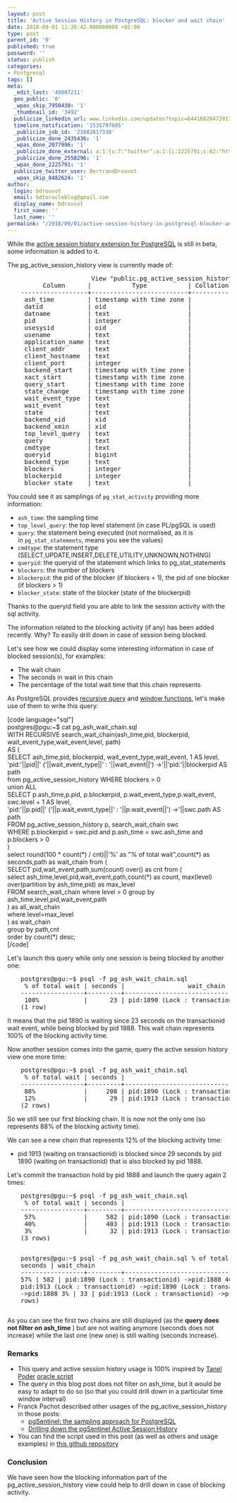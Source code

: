 ```yaml
---
layout: post
title: 'Active Session History in PostgreSQL: blocker and wait chain'
date: 2018-09-01 11:26:42.000000000 +02:00
type: post
parent_id: '0'
published: true
password: ''
status: publish
categories:
- Postgresql
tags: []
meta:
  _edit_last: '40807211'
  geo_public: '0'
  _wpas_skip_7950430: '1'
  _thumbnail_id: '3492'
  publicize_linkedin_url: www.linkedin.com/updates?topic=6441602047291727872
  timeline_notification: '1535797605'
  _publicize_job_id: '21682617338'
  _publicize_done_2435436: '1'
  _wpas_done_2077996: '1'
  _publicize_done_external: a:1:{s:7:"twitter";a:1:{i:2225791;s:62:"https://twitter.com/BertrandDrouvot/status/1035836362996498432";}}
  _publicize_done_2558296: '1'
  _wpas_done_2225791: '1'
  publicize_twitter_user: BertrandDrouvot
  _wpas_skip_8482624: '1'
author:
  login: bdrouvot
  email: bdtoracleblog@gmail.com
  display_name: bdrouvot
  first_name: ''
  last_name: ''
permalink: "/2018/09/01/active-session-history-in-postgresql-blocker-and-wait-chain/"
---
```

<p>While the <a href="https://github.com/pgsentinel/pgsentinel" target="_blank" rel="noopener">active session history extension for PostgreSQL</a> is still in beta, some information is added to it.</p>
<p>The pg_active_session_history view is currently made of:</p>
<pre style="padding-left:30px;">                   View "public.pg_active_session_history"
      Column      |           Type           | Collation | Nullable | Default
------------------+--------------------------+-----------+----------+---------
 ash_time         | timestamp with time zone |           |          |
 datid            | oid                      |           |          |
 datname          | text                     |           |          |
 pid              | integer                  |           |          |
 usesysid         | oid                      |           |          |
 usename          | text                     |           |          |
 application_name | text                     |           |          |
 client_addr      | text                     |           |          |
 client_hostname  | text                     |           |          |
 client_port      | integer                  |           |          |
 backend_start    | timestamp with time zone |           |          |
 xact_start       | timestamp with time zone |           |          |
 query_start      | timestamp with time zone |           |          |
 state_change     | timestamp with time zone |           |          |
 wait_event_type  | text                     |           |          |
 wait_event       | text                     |           |          |
 state            | text                     |           |          |
 backend_xid      | xid                      |           |          |
 backend_xmin     | xid                      |           |          |
 top_level_query  | text                     |           |          |
 query            | text                     |           |          |
 cmdtype          | text                     |           |          |
 queryid          | bigint                   |           |          |
 backend_type     | text                     |           |          |
 blockers         | integer                  |           |          |
 blockerpid       | integer                  |           |          |
 blocker_state    | text                     |           |          |
</pre>
<p>You could see it as samplings of <code>pg_stat_activity</code> providing more information:</p>
<ul>
<li><code>ash_time</code>: the sampling time</li>
<li><code>top_level_query</code>: the top level statement (in case PL/pgSQL is used)</li>
<li><code>query</code>: the statement being executed (not normalised, as it is in <code>pg_stat_statements</code>, means you see the values)</li>
<li><code>cmdtype</code>: the statement type (SELECT,UPDATE,INSERT,DELETE,UTILITY,UNKNOWN,NOTHING)</li>
<li><code>queryid</code>: the queryid of the statement which links to pg_stat_statements</li>
<li><code>blockers</code>: the number of blockers</li>
<li><code>blockerpid</code>: the pid of the blocker (if blockers = 1), the pid of one blocker (if blockers &gt; 1)</li>
<li><code>blocker_state</code>: state of the blocker (state of the blockerpid)</li>
</ul>
<p>Thanks to the queryid field you are able to link the session activity with the sql activity.</p>
<p>The information related to the blocking activity (if any) has been added recently. Why? To easily drill down in case of session being blocked.</p>
<p>Let's see how we could display some interesting information in case of blocked session(s), for examples:</p>
<ul>
<li>The wait chain</li>
<li>The seconds in wait in this chain</li>
<li>The percentage of the total wait time that this chain represents</li>
</ul>
<p>As PostgreSQL provides <a href="https://www.postgresql.org/docs/current/static/queries-with.html" target="_blank" rel="noopener">recursive query</a> and <a href="https://www.postgresql.org/docs/current/static/tutorial-window.html" target="_blank" rel="noopener">window functions</a>, let's make use of them to write this query:</p>
<p>[code language="sql"]<br />
postgres@pgu:~$ cat pg_ash_wait_chain.sql<br />
WITH RECURSIVE search_wait_chain(ash_time,pid, blockerpid, wait_event_type,wait_event,level, path)<br />
AS (<br />
          SELECT ash_time,pid, blockerpid, wait_event_type,wait_event, 1 AS level,<br />
          'pid:'||pid||' ('||wait_event_type||' : '||wait_event||') -&gt;'||'pid:'||blockerpid AS path<br />
          from pg_active_session_history WHERE blockers &gt; 0<br />
        union ALL<br />
          SELECT p.ash_time,p.pid, p.blockerpid, p.wait_event_type,p.wait_event, swc.level + 1 AS level,<br />
          'pid:'||p.pid||' ('||p.wait_event_type||' : '||p.wait_event||') -&gt;'||swc.path AS path<br />
          FROM pg_active_session_history p, search_wait_chain swc<br />
          WHERE p.blockerpid = swc.pid and p.ash_time = swc.ash_time and p.blockers &gt; 0<br />
)<br />
select round(100 * count(*) / cnt)||'%' as &quot;% of total wait&quot;,count(*) as seconds,path as wait_chain  from (<br />
        SELECT  pid,wait_event,path,sum(count) over() as cnt from (<br />
                select ash_time,level,pid,wait_event,path,count(*) as count, max(level) over(partition by ash_time,pid) as max_level<br />
                FROM search_wait_chain where level &gt; 0 group by ash_time,level,pid,wait_event,path<br />
        ) as all_wait_chain<br />
        where level=max_level<br />
) as wait_chain<br />
group by path,cnt<br />
order by count(*) desc;<br />
[/code]</p>
<p>Let's launch this query while only one session is being blocked by another one:</p>
<pre style="padding-left:30px;">postgres@pgu:~$ psql -f pg_ash_wait_chain.sql
 % of total wait | seconds |                 wait_chain
-----------------+---------+--------------------------------------------
 100%            |      23 | pid:1890 (Lock : transactionid) -&gt;pid:1888
(1 row)</pre>
<p>It means that the pid 1890 is waiting since 23 seconds on the transactionid wait event, while being blocked by pid 1888. This wait chain represents 100% of the blocking activity time.</p>
<p>Now another session comes into the game, query the active session history view one more time:</p>
<pre style="padding-left:30px;">postgres@pgu:~$ psql -f pg_ash_wait_chain.sql
 % of total wait | seconds |                                  wait_chain
-----------------+---------+------------------------------------------------------------------------------
 88%             |     208 | pid:1890 (Lock : transactionid) -&gt;pid:1888
 12%             |      29 | pid:1913 (Lock : transactionid) -&gt;pid:1890 (Lock : transactionid) -&gt;pid:1888
(2 rows)</pre>
<p>So we still see our first blocking chain. It is now not the only one (so represents 88% of the blocking activity time).</p>
<p>We can see a new chain that represents 12% of the blocking activity time:</p>
<ul>
<li>pid 1913 (waiting on transactionid) is blocked since 29 seconds by pid 1890 (waiting on transactionid) that is also blocked by pid 1888.</li>
</ul>
<p>Let's commit the transaction hold by pid 1888 and launch the query again 2 times:</p>
<pre style="padding-left:30px;">postgres@pgu:~$ psql -f pg_ash_wait_chain.sql
 % of total wait | seconds |                                  wait_chain
-----------------+---------+------------------------------------------------------------------------------
 57%             |     582 | pid:1890 (Lock : transactionid) -&gt;pid:1888
 40%             |     403 | pid:1913 (Lock : transactionid) -&gt;pid:1890 (Lock : transactionid) -&gt;pid:1888
 3%              |      32 | pid:1913 (Lock : transactionid) -&gt;pid:1890
(3 rows)

postgres@pgu:~$ psql -f pg_ash_wait_chain.sql
 % of total wait | seconds |                                  wait_chain
-----------------+---------+------------------------------------------------------------------------------
57%              | 582     | pid:1890 (Lock : transactionid) -\>pid:1888
40%              | 403     | pid:1913 (Lock : transactionid) -\>pid:1890 (Lock : transactionid) -\>pid:1888
3%               | 33      | pid:1913 (Lock : transactionid) -\>pid:1890
(3 rows)</pre>

As you can see the first two chains are still displayed (as the **query does not filter on ash\_time** ) but are not waiting anymore (seconds does not increase) while the last one (new one) is still waiting (seconds increase).

### Remarks

- This query and active session history usage is 100% inspired by [Tanel Poder](https://blog.tanelpoder.com/2013/11/06/diagnosing-buffer-busy-waits-with-the-ash_wait_chains-sql-script-v0-2/)&nbsp;[oracle script](https://github.com/tanelpoder/tpt-oracle/blob/master/ash/ash_wait_chains.sql)
- The query in this blog post does not filter on ash\_time, but it would be easy to adapt to do so (so that you could drill down in a particular time window interval)
- Franck Pachot described other usages of the pg\_active\_session\_history in those posts:
  - [pgSentinel: the sampling approach for PostgreSQL](https://blog.dbi-services.com/pgsentinel-the-sampling-approach-for-postgresql/)
  - [Drilling down the pgSentinel Active Session History](https://blog.dbi-services.com/drilling-down-the-pgsentinel-active-session-history/)
- You can find the script used in this post (as well as others and usage examples) in [this github repository](https://github.com/pgsentinel/pg_ash_scripts)

### Conclusion

We have seen how the blocking information part of the pg\_active\_session\_history view could help to drill down in case of blocking activity.

